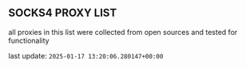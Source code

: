 ## SOCKS4 PROXY LIST

all proxies in this list were collected from open sources and tested for functionality

last update: `2025-01-17 13:20:06.280147+00:00`